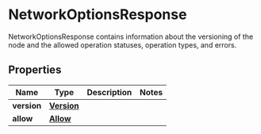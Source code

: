 

# NetworkOptionsResponse

NetworkOptionsResponse contains information about the versioning of the node and the allowed operation statuses, operation types, and errors.
## Properties

Name | Type | Description | Notes
------------ | ------------- | ------------- | -------------
**version** | [**Version**](Version.md) |  | 
**allow** | [**Allow**](Allow.md) |  | 



